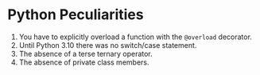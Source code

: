 # Python Peculiarities
1. You have to explicitly overload a function with the `@overload` decorator.
1. Until Python 3.10 there was no switch/case statement.
1. The absence of a terse ternary operator.
1. The absence of private class members.